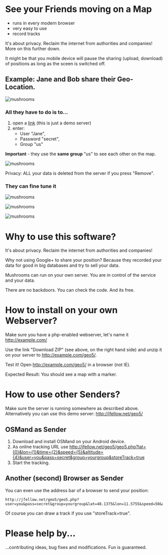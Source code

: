 # See your Friends moving on a Map

* runs in every modern browser
* very easy to use
* record tracks

It's about privacy. Reclaim the internet from authorities and companies! More on this further down.

It might be that you mobile device will pause the sharing (upload, download) of positions as long as the sceen is switched off.

## Example: Jane and Bob share their Geo-Location.

![mushrooms](doc/mushrooms.jpg)

### All they have to do is to...

1. open a [link](http://jfellow.net/geo5) (this is just a demo server)
2. enter:
    * User "Jane",
    * Password "secret",
    * Group "us"

**Important** - they use the **same group** "us" to see each other on the map.

![mushrooms](doc/mushrooms_you.jpg)

Privacy: ALL your data is deleted from the server if you press "Remove".

### They can fine tune it

![mushrooms](doc/mushrooms_positions.jpg)

![mushrooms](doc/mushrooms_share.jpg)

![mushrooms](doc/mushrooms_settings.jpg)

# Why to use this software?

It's about privacy. Reclaim the internet from authorities and companies!

Why not using Google+ to share your position?
Because they recorded your data for good in big databases and try to sell your data.

Mushrooms can run on your own server. You are in control of the service and your data.

There are no backdoors. You can check the code.
And its free.

# How to install on your own Webserver?

Make sure you have a php-enabled webserver, let's name it http://example.com/

Use the link "Download ZIP" (see above, on the right hand side) and unzip it on your server to http://example.com/geo5/.

Test it! Open http://example.com/geo5/ in a browser (not IE).

Expected Result: You should see a map with a marker.

# How to use other Senders?

Make sure the server is running somewhere as described above.
Alternatively you can use this demo server: http://jfellow.net/geo5/


## OSMand as Sender

1. Download and install OSMand on your Android device.
2. As online tracking URL use http://jfellow.net/geo5/geo5.php?lat={0}&lon={1}&time={2}&speed={5}&altitude={4}&user=you&pass=secret&group=yourgroup&storeTrack=true
3. Start the tracking.

## Another (second) Browser as Sender

You can even use the address bar of a browser to send your position:

    http://jfellow.net/geo5/geo5.php?user=you&pass=secret&group=yourgroup&lat=48.1375&lon=11.5755&speed=50&altitude=530.75&accuracy=18&time=1378655632757&storeTrack=false

Of course you can draw a track if you use "storeTrack=true".

#  Please help by...

...contributing ideas, bug fixes and modifications. Fun is guaranteed.

    

